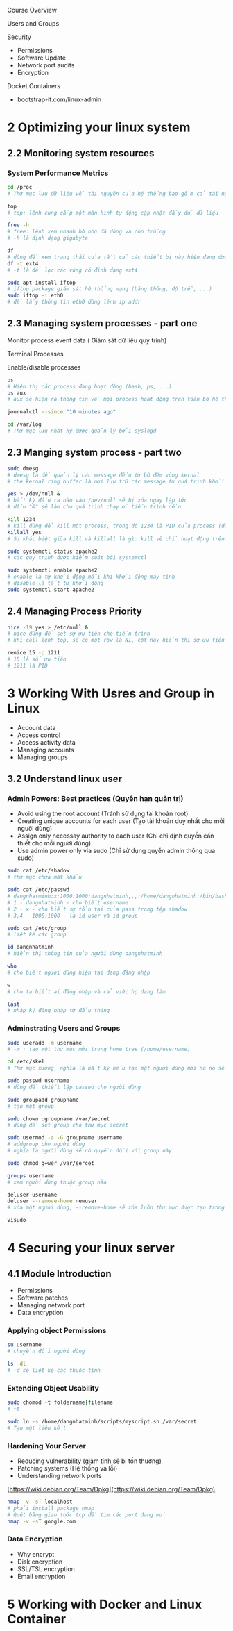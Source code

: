 Course Overview

Users and Groups

Security

- Permissions
- Software Update
- Network port audits
- Encryption

Docket Containers

- bootstrap-it.com/linux-admin

# **2 Optimizing your linux system**

## **2.2 Monitoring system resources**

### **System Performance Metrics**

```bash
cd /proc
# Thư mục lưu đữ liệu về tài nguyên của hệ thống bao gồm cả tài nguyên bị tiêu hao

top
# top: lệnh cung cấp một màn hình tự động cập nhật đầy đủ dữ liệu

free -h
# free: lênh xem nhanh bộ nhớ đã dùng và còn trống
# -h là định dạng gigabyte

df
# dùng để xem trạng thái của tất cả các thiết bị này hiện đang được gắn vào hệ thống của bạn
df -t ext4
# -t là để lọc các vùng có định dạng ext4
```

```bash
sudo apt install iftop
# iftop package giám sát hệ thống mạng (băng thông, độ trễ, ...)
sudo iftop -i eth0
# để lấy thông tin eth0 dùng lênh ip addr
```

## **2.3 Managing system processes - part one**

Monitor process event data ( Giám sát dữ liệu quy trình)

Terminal Processes

Enable/disable processes

```bash
ps
# Hiện thị các process đang hoạt động (bash, ps, ...)
ps aux
# aux sẽ hiện ra thông tin về mọi process hoạt động trên toàn bộ hệ thống của bạn

journalctl --since "10 minutes ago"

cd /var/log
# Thư mục lưu nhật ký được quản lý bởi syslogd
```

## **2.3 Manging system process - part two**

```bash
sudo dmesg
# dmesg là để quản lý các message đến từ bộ đệm vòng kernal
# the kernal ring buffer là nơi lưu trữ các message từ quá trình khởi động gần đây nhất

yes > /dev/null &
# bất kỳ đầu ra nào vào /dev/null sẽ bị xóa ngay lập tức
# dấu "&" sẽ làm cho quá trình chạy ở tiến trình nền

kill 1234
# kill dùng để kill một process, trong đó 1234 là PID của process (dùng ps để lấy thông tin tiến trình)
killall yes
# Sự khác biệt giữa kill và killall là gì: kill sẽ chỉ hoạt động trên tiến trình sử dụng PID cụ thể, killall sẽ kill tất cả trường hợp có trên hệ thống

sudo systemctl status apache2
# các quy trình được kiểm soát bới systemctl

sudo systemctl enable apache2
# enable là tự khởi động mỗi khi khởi động máy tính
# disable là tắt tự khởi động
sudo systemctl start apache2
```

## **2.4 Managing Process Priority**

```bash
nice -19 yes > /etc/null &
# nice dùng để set sự ưu tiên cho tiến trình
# khi call lệnh top, sẽ có một row là NI, cột này hiển thị sự ưu tiên

renice 15 -p 1211
# 15 là số ưu tiên
# 1211 là PID
```

# **3 Working With Usres and Group in Linux**

- Account data
- Access control
- Access activity data
- Managing accounts
- Managing groups

## **3.2 Understand linux user**

### Admin Powers: Best practices (Quyền hạn quản trị)

- Avoid using the root account (Tránh sử dụng tài khoản root)
- Creating unique accounts for each user (Tạo tài khoản duy nhất cho mỗi người dùng)
- Assign only necessay authority to each user (Chỉ chỉ định quyền cần thiết cho mỗi người dùng)
- Use admin power only via sudo (Chỉ sử dụng quyền admin thông qua sudo)

```bash
sudo cat /etc/shadow
# thư mục chứa mật khẩu

sudo cat /etc/passwd
# dangnhatminh:x:1000:1000:dangnhatminh,,,:/home/dangnhatminh:/bin/bash
# 1 - dangnhatminh - cho biết username
# 2 - x - cho biết sự tồn tại của pass trong tệp shadow
# 3,4 - 1000:1000 - là id user và id group

sudo cat /etc/group
# liệt kê các group

id dangnhatminh
# hiển thị thông tin của người dùng dangnhatminh

who
# cho biết người dùng hiện tại đang đăng nhập

w
# cho ta biết ai đăng nhập và cả việc họ đang làm

last
# nhập ký đăng nhập từ đầu tháng
```

### **Adminstrating Users and Groups**

```bash
sudo useradd -m username
# -m : tạo một thư mục mới trong home tree (/home/username)

cd /etc/skel
# Thư mục xương, nghĩa là bất kỳ nếu tạo một người dùng mới nó nó sẽ có cá thư mục tương tự /etc/skel -> /home/user sẽ giống /etc/skel khi mới tạo

sudo passwd username
# dùng để thiết lập passwd cho người dùng

sudo groupadd groupname
# tạo một group 

sudo chown :groupname /var/secret
# dùng để set group cho thư mục secret

sudo usermod -a -G groupname username
# addgroup cho người dùng
# nghĩa là người dùng sẽ có quyền đối với group này

sudo chmod g+wer /var/sercet

groups username
# xem người dùng thuộc group nào

deluser username
deluser --remove-home newuser
# xóa một người dùng, --remove-home sẽ xóa luôn thư mục được tạo trong /home

visudo
```

# **4 Securing your linux server**

## **4.1 Module Introduction**

- Permissions
- Software patches
- Managing network port
- Data encryption

### **Applying object Permissions**

```bash
su username
# chuyển đổi người dùng

ls -dl
# -d sẽ liệt kê các thuộc tính
```

### **Extending Object Usability**

```bash
sudo chomod +t foldername|filename
# +t 

sudo ln -s /home/dangnhatminh/scripts/myscript.sh /var/secret
# Tạo một liên kết
```

### **Hardening Your Server**

- Reducing vulnerability (giảm tính sẽ bị tồn thương)
- Patching systems (Hệ thống vá lỗi)
- Understanding network ports

[https://wiki.debian.org/Team/Dpkg](https://wiki.debian.org/Team/Dpkg)

```bash
nmap -v -sT localhost
# phải install package nmap
# Quét bằng giao thức tcp để tìm các port đang mở
nmap -v -sT google.com
```

### **Data Encryption**

- Why encrypt
- Disk encryption
- SSL/TSL encryption
- Email encryption

# **5 Working with Docker and Linux Container**
